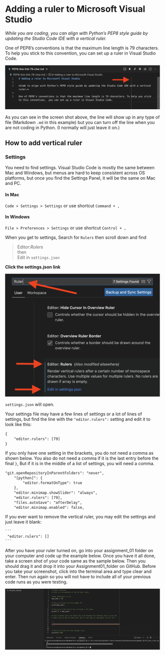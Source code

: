 # Adding a ruler to Microsoft Visual Studio

*While you are coding, you can align with Python’s PEP8 style guide by updating the Studio Code IDE with a vertical ruler.*

One of PEP8’s conventions is that the maximum line length is 79 characters. To help you stick to this convention,  you can set up a ruler in Visual Studio Code.

![79 char line](ruler-example.png)

As you can see in the screen shot above, the line will show up in any type of file (Markdown `.md` in this example) but you can turn off the line when you are not coding in Python. (I normally will just leave it on.)

## How to add vertical ruler

### Settings

You need to find settings. Visual Studio Code is mostly the same between Mac and Windows, but menus are hard to keep consistent across OS platforms, but once you find the Settings Panel, it will be the same on Mac and PC.

#### In Mac

`Code > Settings > Settings` or use shortcut `Command + ,`

#### In Windows

`File > Preferences > Settings` or use shortcut `Control + ,`

When you get to settings, Search for `Rulers` then scroll down and find 

>Editor:*Rulers*  
then    
Edit in `settings.json`

**Click the settings.json link**

![Search Rulers](search-rulers.png)

`settings.json` will open.

Your settings file may have a few lines of settings or a lot of lines of settings, but find the line with the `"editor.rulers":` setting and edit it to look like this:

```
{
    "editor.rulers": [79]
}
```

If you only have one setting in the brackets, you do not need a comma as shown below. You also do not need a comma if it is the last entry before the final `}`, But if it is in the middle of a list of settings, you will need a comma.

```
"git.openRepositoryInParentFolders": "never",
    "[python]": {
        "editor.formatOnType": true
    },
    "editor.minimap.showSlider": "always",
    "editor.rulers": [79],
    "files.autoSave": "afterDelay",
    "editor.minimap.enabled": false,
```

If you ever want to remove the vertical ruler, you may edit the settings and just leave it blank:

    ```
     "editor.rulers": []
    ```

After you have your ruler turned on, go into your assignment_01 folder on your computer and code up the example below. Once you have it all done, take a screen shot of your code same as the sample below. Then you should drag it and drop it into your Assignment01_folder on GitHub. Before you take your screenshot, click into the terminal area and type clear and enter. Then run again so you will not have to include all of your previous code runs as you were testing.

![code example](79_char_ruler_example.png)
